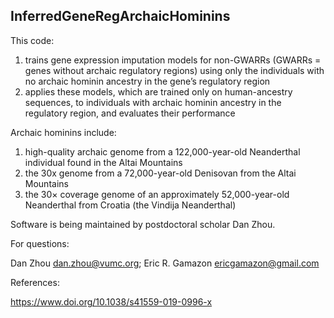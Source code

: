 ## InferredGeneRegArchaicHominins

This code:

1. trains gene expression imputation models for non-GWARRs (GWARRs = genes without archaic regulatory regions) using only the individuals with no archaic hominin ancestry in the gene’s regulatory region 
2. applies these models, which are trained only on human-ancestry sequences, to individuals with archaic hominin ancestry in the regulatory region, and evaluates their performance

Archaic hominins include:

1. high-quality archaic genome from a 122,000-year-old Neanderthal individual found in the Altai Mountains
2. the 30x genome from a 72,000-year-old Denisovan from the Altai Mountains
3. the 30× coverage genome of an approximately 52,000-year-old Neanderthal from Croatia (the Vindija Neanderthal)

Software is being maintained by postdoctoral scholar Dan Zhou.

For questions:

Dan Zhou dan.zhou@vumc.org;
Eric R. Gamazon ericgamazon@gmail.com

References:

https://www.doi.org/10.1038/s41559-019-0996-x
